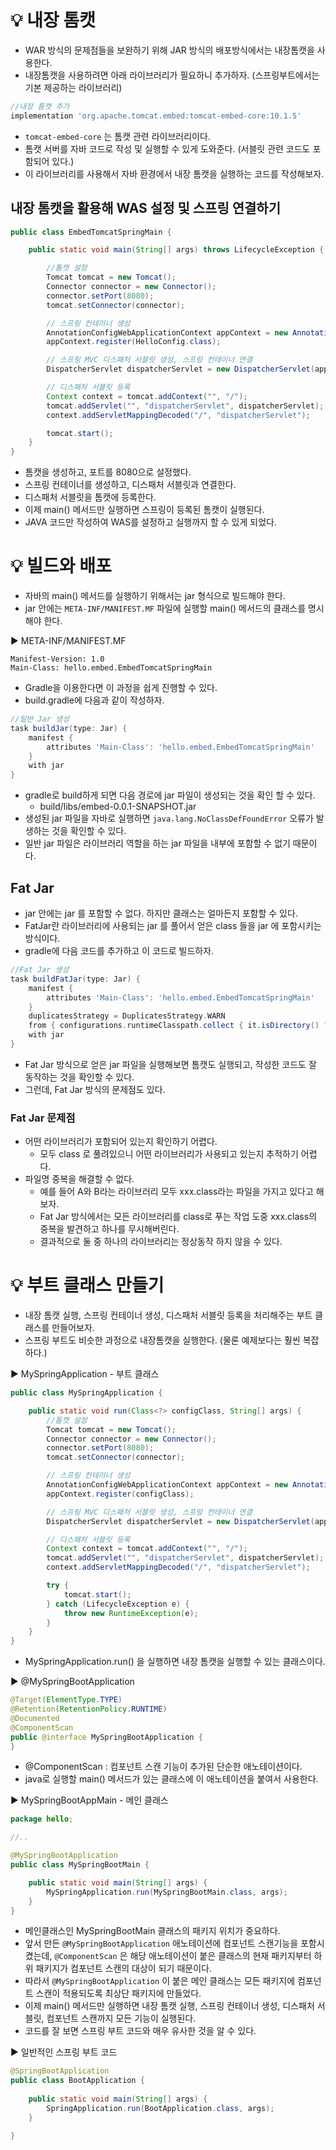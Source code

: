 # 💡 내장 톰캣
- WAR 방식의 문제점들을 보완하기 위해 JAR 방식의 배포방식에서는 내장톰캣을 사용한다.
- 내장톰캣을 사용하려면 아래 라이브러리가 필요하니 추가하자. (스프링부트에서는 기본 제공하는 라이브러리)
```groovy
//내장 톰캣 추가
implementation 'org.apache.tomcat.embed:tomcat-embed-core:10.1.5'
```
- `tomcat-embed-core` 는 톰캣 관련 라이브러리이다.
- 톰캣 서버를 자바 코드로 작성 및 실행할 수 있게 도와준다. (서블릿 관련 코드도 포함되어 있다.)
- 이 라이브러리를 사용해서 자바 환경에서 내장 톰캣을 실행하는 코드를 작성해보자.

## 내장 톰캣을 활용해 WAS 설정 및 스프링 연결하기
```java
public class EmbedTomcatSpringMain {

    public static void main(String[] args) throws LifecycleException {

        //톰캣 설정
        Tomcat tomcat = new Tomcat();
        Connector connector = new Connector();
        connector.setPort(8080);
        tomcat.setConnector(connector);

        // 스프링 컨테이너 생성
        AnnotationConfigWebApplicationContext appContext = new AnnotationConfigWebApplicationContext();
        appContext.register(HelloConfig.class);

        // 스프링 MVC 디스패처 서블릿 생성, 스프링 컨테이너 연결
        DispatcherServlet dispatcherServlet = new DispatcherServlet(appContext);

        // 디스패처 서블릿 등록
        Context context = tomcat.addContext("", "/");
        tomcat.addServlet("", "dispatcherServlet", dispatcherServlet);
        context.addServletMappingDecoded("/", "dispatcherServlet");

        tomcat.start();
    }
}
```
- 톰캣을 생성하고, 포트를 8080으로 설정했다.
- 스프링 컨테이너를 생성하고, 디스패처 서블릿과 연결한다.
- 디스패처 서블릿을 톰캣에 등록한다.
- 이제 main() 메서드만 실행하면 스프링이 등록된 톰캣이 실행된다.
- JAVA 코드만 작성하여 WAS를 설정하고 실행까지 할 수 있게 되었다.

# 💡 빌드와 배포
- 자바의 main() 메서드를 실행하기 위해서는 jar 형식으로 빌드해야 한다.
- jar 안에는 `META-INF/MANIFEST.MF` 파일에 실행할 main() 메서드의 클래스를 명시해야 한다.

▶️ META-INF/MANIFEST.MF
```
Manifest-Version: 1.0
Main-Class: hello.embed.EmbedTomcatSpringMain
```

- Gradle을 이용한다면 이 과정을 쉽게 진행할 수 있다.
- build.gradle에 다음과 같이 작성하자.
```groovy
//일반 Jar 생성
task buildJar(type: Jar) {
    manifest {
        attributes 'Main-Class': 'hello.embed.EmbedTomcatSpringMain'
    }
    with jar
}
```
- gradle로 build하게 되면 다음 경로에 jar 파일이 생성되는 것을 확인 할 수 있다.
  - build/libs/embed-0.0.1-SNAPSHOT.jar
- 생성된 jar 파일을 자바로 실행하면 `java.lang.NoClassDefFoundError` 오류가 발생하는 것을 확인할 수 있다.
- 일반 jar 파일은 라이브러리 역할을 하는 jar 파일을 내부에 포함할 수 없기 때문이다.

## Fat Jar
- jar 안에는 jar 를 포함할 수 없다. 하지만 클래스는 얼마든지 포함할 수 있다.
- FatJar란 라이브러리에 사용되는 jar 를 풀어서 얻은 class 들을 jar 에 포함시키는 방식이다.
- gradle에 다음 코드를 추가하고 이 코드로 빌드하자.
```groovy
//Fat Jar 생성
task buildFatJar(type: Jar) {
    manifest {
        attributes 'Main-Class': 'hello.embed.EmbedTomcatSpringMain'
    }
    duplicatesStrategy = DuplicatesStrategy.WARN
    from { configurations.runtimeClasspath.collect { it.isDirectory() ? it : zipTree(it) } }
    with jar
}
```
- Fat Jar 방식으로 얻은 jar 파일을 실행해보면 톰캣도 실행되고, 작성한 코드도 잘 동작하는 것을 확인할 수 있다.
- 그런데, Fat Jar 방식의 문제점도 있다.

### Fat Jar 문제점
- 어떤 라이브러리가 포함되어 있는지 확인하기 어렵다.
  - 모두 class 로 풀려있으니 어떤 라이브러리가 사용되고 있는지 추적하기 어렵다.
- 파일명 중복을 해결할 수 없다.
  - 예를 들어 A와 B라는 라이브러리 모두 xxx.class라는 파일을 가지고 있다고 해보자.
  - Fat Jar 방식에서는 모든 라이브러리를 class로 푸는 작업 도중 xxx.class의 중복을 발견하고 하나를 무시해버린다.
  - 결과적으로 둘 중 하나의 라이브러리는 정상동작 하지 않을 수 있다.
 
# 💡 부트 클래스 만들기
- 내장 톰캣 실행, 스프링 컨테이너 생성, 디스패처 서블릿 등록을 처리해주는 부트 클래스를 만들어보자.
- 스프링 부트도 비슷한 과정으로 내장톰캣을 실행한다. (물론 예제보다는 훨씬 복잡하다.)

▶️ MySpringApplication - 부트 클래스
```java
public class MySpringApplication {

    public static void run(Class<?> configClass, String[] args) {
        //톰캣 설정
        Tomcat tomcat = new Tomcat();
        Connector connector = new Connector();
        connector.setPort(8080);
        tomcat.setConnector(connector);

        // 스프링 컨테이너 생성
        AnnotationConfigWebApplicationContext appContext = new AnnotationConfigWebApplicationContext();
        appContext.register(configClass);

        // 스프링 MVC 디스패처 서블릿 생성, 스프링 컨테이너 연결
        DispatcherServlet dispatcherServlet = new DispatcherServlet(appContext);

        // 디스패처 서블릿 등록
        Context context = tomcat.addContext("", "/");
        tomcat.addServlet("", "dispatcherServlet", dispatcherServlet);
        context.addServletMappingDecoded("/", "dispatcherServlet");

        try {
            tomcat.start();
        } catch (LifecycleException e) {
            throw new RuntimeException(e);
        }
    }
}
```
- MySpringApplication.run() 을 실행하면 내장 톰캣을 실행할 수 있는 클래스이다.

▶️ @MySpringBootApplication
```java
@Target(ElementType.TYPE)
@Retention(RetentionPolicy.RUNTIME)
@Documented
@ComponentScan
public @interface MySpringBootApplication {
}
```
- @ComponentScan : 컴포넌트 스캔 기능이 추가된 단순한 애노테이션이다.
- java로 실행할 main() 메서드가 있는 클래스에 이 애노테이션을 붙여서 사용한다.

▶️ MySpringBootAppMain - 메인 클래스
```java
package hello;

//..

@MySpringBootApplication
public class MySpringBootMain {

    public static void main(String[] args) {
        MySpringApplication.run(MySpringBootMain.class, args);
    }
}
```
- 메인클래스인 MySpringBootMain 클래스의 패키지 위치가 중요하다.
- 앞서 만든 `@MySpringBootApplication` 애노테이션에 컴포넌트 스캔기능을 포함시켰는데, `@ComponentScan` 은 해당 애노테이션이 붙은 클래스의 현재 패키지부터 하위 패키지가 컴포넌트 스캔의 대상이 되기 때문이다.
- 따라서 `@MySpringBootApplication` 이 붙은 메인 클래스는 모든 패키지에 컴포넌트 스캔이 적용되도록 최상단 패키지에 만들었다.
- 이제 main() 메서드만 실행하면 내장 톰캣 실행, 스프링 컨테이너 생성, 디스패처 서블릿, 컴포넌트 스캔까지 모든 기능이 실행된다.
- 코드를 잘 보면 스프링 부트 코드와 매우 유사한 것을 알 수 있다.

▶️ 일반적인 스프링 부트 코드
```java
@SpringBootApplication
public class BootApplication {
    
    public static void main(String[] args) {
        SpringApplication.run(BootApplication.class, args);
    }

}
```
